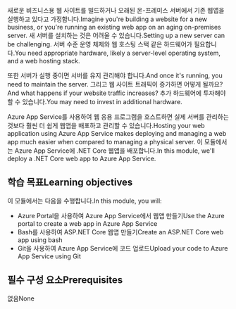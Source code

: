 <span data-ttu-id="8e909-101">새로운 비즈니스용 웹 사이트를 빌드하거나 오래된 온-프레미스 서버에서 기존 웹앱을 실행하고 있다고 가정합니다.</span><span class="sxs-lookup"><span data-stu-id="8e909-101">Imagine you're building a website for a new business, or you're running an existing web app on an aging on-premises server.</span></span> <span data-ttu-id="8e909-102">새 서버를 설치하는 것은 어려울 수 있습니다.</span><span class="sxs-lookup"><span data-stu-id="8e909-102">Setting up a new server can be challenging.</span></span> <span data-ttu-id="8e909-103">서버 수준 운영 체제와 웹 호스팅 스택 같은 하드웨어가 필요합니다.</span><span class="sxs-lookup"><span data-stu-id="8e909-103">You need appropriate hardware, likely a server-level operating system, and a web hosting stack.</span></span>

<span data-ttu-id="8e909-104">또한 서버가 실행 중이면 서버를 유지 관리해야 합니다.</span><span class="sxs-lookup"><span data-stu-id="8e909-104">And once it's running, you need to maintain the server.</span></span> <span data-ttu-id="8e909-105">그리고 웹 사이트 트래픽이 증가하면 어떻게 될까요?</span><span class="sxs-lookup"><span data-stu-id="8e909-105">And what happens if your website traffic increases?</span></span> <span data-ttu-id="8e909-106">추가 하드웨어에 투자해야 할 수 있습니다.</span><span class="sxs-lookup"><span data-stu-id="8e909-106">You may need to invest in additional hardware.</span></span>

<span data-ttu-id="8e909-107">Azure App Service를 사용하여 웹 응용 프로그램을 호스트하면 실제 서버를 관리하는 것보다 훨씬 더 쉽게 웹앱을 배포하고 관리할 수 있습니다.</span><span class="sxs-lookup"><span data-stu-id="8e909-107">Hosting your web application using Azure App Service makes deploying and managing a web app much easier when compared to managing a physical server.</span></span> <span data-ttu-id="8e909-108">이 모듈에서는 Azure App Service에 .NET Core 웹앱을 배포합니다.</span><span class="sxs-lookup"><span data-stu-id="8e909-108">In this module, we'll deploy a .NET Core web app to Azure App Service.</span></span>

## <a name="learning-objectives"></a><span data-ttu-id="8e909-109">학습 목표</span><span class="sxs-lookup"><span data-stu-id="8e909-109">Learning objectives</span></span>

<span data-ttu-id="8e909-110">이 모듈에서는 다음을 수행합니다.</span><span class="sxs-lookup"><span data-stu-id="8e909-110">In this module, you will:</span></span>

- <span data-ttu-id="8e909-111">Azure Portal을 사용하여 Azure App Service에서 웹앱 만들기</span><span class="sxs-lookup"><span data-stu-id="8e909-111">Use the Azure portal to create a web app in Azure App Service</span></span>
- <span data-ttu-id="8e909-112">Bash를 사용하여 ASP.NET Core 웹앱 만들기</span><span class="sxs-lookup"><span data-stu-id="8e909-112">Create an ASP.NET Core web app using bash</span></span>
- <span data-ttu-id="8e909-113">Git을 사용하여 Azure App Service에 코드 업로드</span><span class="sxs-lookup"><span data-stu-id="8e909-113">Upload your code to Azure App Service using Git</span></span>

## <a name="prerequisites"></a><span data-ttu-id="8e909-114">필수 구성 요소</span><span class="sxs-lookup"><span data-stu-id="8e909-114">Prerequisites</span></span>  

<span data-ttu-id="8e909-115">없음</span><span class="sxs-lookup"><span data-stu-id="8e909-115">None</span></span>
